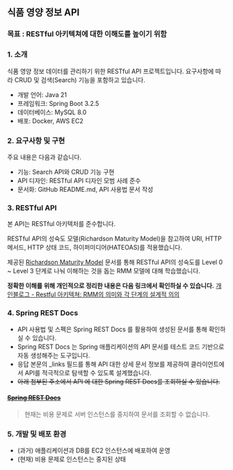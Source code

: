 ## 식품 영양 정보 API
### 목표 : RESTful 아키텍쳐에 대한 이해도를 높이기 위함
### 1. 소개
식품 영양 정보 데이터를 관리하기 위한 RESTful API 프로젝트입니다. 
요구사항에 따라 CRUD 및 검색(Search) 기능을 포함하고 있습니다. 
* 개발 언어: Java 21
* 프레임워크: Spring Boot 3.2.5
* 데이터베이스: MySQL 8.0
* 배포: Docker, AWS EC2

### 2. 요구사항 및 구현
주요 내용은 다음과 같습니다.
* 기능: Search API와 CRUD 기능 구현
* API 디자인: RESTful API 디자인 모범 사례 준수
* 문서화: GitHub README.md, API 사용법 문서 작성

### 3. RESTful API 
본 API는 RESTful 아키텍처를 준수합니다.

RESTful API의 성숙도 모델(Richardson Maturity Model)을 참고하여 URI, HTTP 메서드, HTTP 상태 코드, 하이퍼미디어(HATEOAS)를 적용했습니다.

제공된 [Richardson Maturity Model](https://martinfowler.com/articles/richardsonMaturityModel.html) 문서를 통해 RESTful API의 성숙도를 Level 0 ~ Level 3 단계로 나눠 이해하는 것을 돕는 RMM 모델에 대해 학습했습니다.

**정확한 이해를 위해 개인적으로 정리한 내용은 다음 링크에서 확인하실 수 있습니다.**
[개인블로그 - Restful 아키텍쳐: RMM의 의미와 각 단계의 설계적 의의](https://feelfreetothink.tistory.com/250)

### 4. Spring REST Docs
* API 사용법 및 스펙은 Spring REST Docs 를 활용하여 생성된 문서를 통해 확인하실 수 있습니다. 
* Spring REST Docs 는 Spring 애플리케이션의 API 문서를 테스트 코드 기반으로 자동 생성해주는 도구입니다.
* 응답 본문의 _links 필드를 통해 API 대한 상세 문서 정보를 제공하여 클라이언트에서 API를 적극적으로 탐색할 수 있도록 설계했습니다.
* ~~아래 첨부된 주소에서 API 에 대한 Spring REST Docs를 조회하실 수 있습니다.~~
#### ~~[Spring REST Docs](http://98.83.105.239:8080/docs/index.html)~~  
> 현재는 비용 문제로 서버 인스턴스를 중지하여 문서를 조회할 수 없습니다.

### 5. 개발 및 배포 환경
- (과거) 애플리케이션과 DB를 EC2 인스턴스에 배포하여 운영
- (현재) 비용 문제로 인스턴스는 중지된 상태







